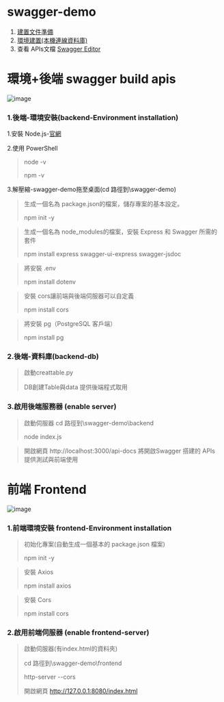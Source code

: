 # swagger-demo
1. [建置文件準備](https://docs.google.com/document/d/1_kSVEw1GDWATSK60A1N0HSHbuMcFfXT5VePlorIuKQg/edit?tab=t.5jst5rcf4n5z)
2. [環境建置(本機連線資料庫)](https://docs.google.com/document/d/1_kSVEw1GDWATSK60A1N0HSHbuMcFfXT5VePlorIuKQg/edit?tab=t.buy4itt0tk0#heading=h.da7lmvekh7xh)
3. 查看 APIs文檔 [Swagger Editor](https://editor.swagger.io/) 

# 環境+後端 swagger build apis
![image](https://github.com/user-attachments/assets/603e8110-d9b2-42eb-9639-5e5189a82021)

### 1.後端-環境安裝(backend-Environment installation)
1.安裝 Node.js-[官網](https://nodejs.org/en)

2.使用 PowerShell
> node -v
> 
> npm -v

3.解壓縮-swagger-demo拖至桌面(cd 路徑到\swagger-demo)
  > 生成一個名為 package.json的檔案，儲存專案的基本設定。
  > 
  > npm init -y

  > 生成一個名為 node_modules的檔案，安裝 Express 和 Swagger 所需的套件  
  >
  > npm install express swagger-ui-express swagger-jsdoc
  
  > 將安裝 .env
  > 
  > npm install dotenv

  > 安裝 cors讓前端與後端伺服器可以自定義
  >
  > npm install cors
  
  > 將安裝 pg（PostgreSQL 客戶端）
  >
  > npm install pg

  

### 2.後端-資料庫(backend-db) 
  > 啟動creattable.py
  >
  > DB創建Table與data 提供後端程式取用

### 3.啟用後端服務器 (enable server)
  > 啟動伺服器 cd 路徑到\swagger-demo\backend
  >
  > node index.js

  > 開啟網頁 http://localhost:3000/api-docs 將開啟Swagger 搭建的 APIs 提供測試與前端使用

# 前端 Frontend
![image](https://github.com/user-attachments/assets/09461cae-cbb7-4e60-a5e7-f003b38beead)

### 1.前端環境安裝 frontend-Environment installation
  > 初始化專案(自動生成一個基本的 package.json 檔案)
  >
  > npm init -y

  > 安裝 Axios
  >  
  > npm install axios

  > 安裝 Cors
  >
  > npm install cors

### 2.啟用前端伺服器 (enable frontend-server)
  >啟動伺服器(有index.html的資料夾)
  >
  > cd 路徑到\swagger-demo\frontend
  > 
  > http-server --cors
  >
  > 開啟網頁 http://127.0.0.1:8080/index.html
